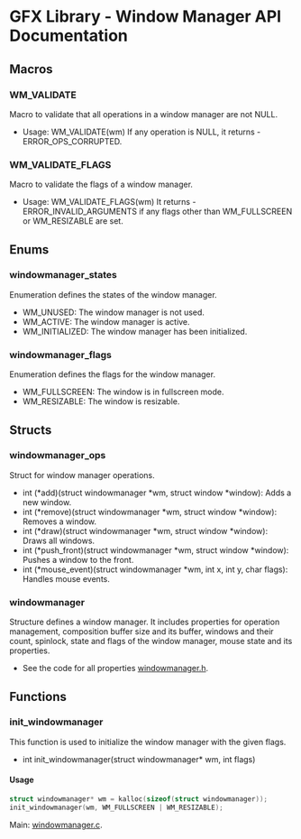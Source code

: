 # GFX Library - Window Manager API Documentation

## Macros

### WM_VALIDATE
Macro to validate that all operations in a window manager are not NULL. 

- Usage:
WM_VALIDATE(wm)
If any operation is NULL, it returns -ERROR_OPS_CORRUPTED.

### WM_VALIDATE_FLAGS
Macro to validate the flags of a window manager.

- Usage:
WM_VALIDATE_FLAGS(wm)
It returns -ERROR_INVALID_ARGUMENTS if any flags other than WM_FULLSCREEN or WM_RESIZABLE are set.

## Enums

### windowmanager_states
Enumeration defines the states of the window manager. 

- WM_UNUSED: The window manager is not used.
- WM_ACTIVE: The window manager is active.
- WM_INITIALIZED: The window manager has been initialized.

### windowmanager_flags
Enumeration defines the flags for the window manager. 

- WM_FULLSCREEN: The window is in fullscreen mode.
- WM_RESIZABLE: The window is resizable.

## Structs

### windowmanager_ops
Struct for window manager operations.

- int (*add)(struct windowmanager *wm, struct window *window): Adds a new window.
- int (*remove)(struct windowmanager *wm, struct window *window): Removes a window.
- int (*draw)(struct windowmanager *wm, struct window *window): Draws all windows.
- int (*push_front)(struct windowmanager *wm, struct window *window): Pushes a window to the front.
- int (*mouse_event)(struct windowmanager *wm, int x, int y, char flags): Handles mouse events.

### windowmanager
Structure defines a window manager. It includes properties for operation management, composition buffer size and its buffer, windows and their count, spinlock, state and flags of the window manager, mouse state and its properties.

- See the code for all properties [windowmanager.h](https://github.com/joexbayer/RetrOS-32/blob/main/include/windowmanager.h).

## Functions

### init_windowmanager
This function is used to initialize the window manager with the given flags.

- int init_windowmanager(struct windowmanager* wm, int flags)

#### Usage
```c
struct windowmanager* wm = kalloc(sizeof(struct windowmanager));
init_windowmanager(wm, WM_FULLSCREEN | WM_RESIZABLE);
```

Main: [windowmanager.c](https://github.com/joexbayer/RetrOS-32/blob/main/kernel/windowmanager.c).
